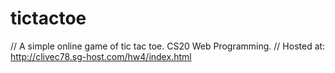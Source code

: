 # tictactoe
// A simple online game of tic tac toe. CS20 Web Programming.
// Hosted at: http://clivec78.sg-host.com/hw4/index.html

